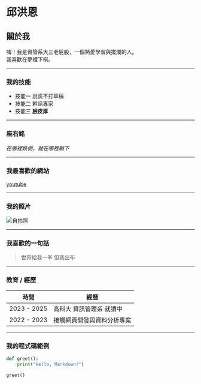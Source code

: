 # 邱洪恩

## 關於我
嗨！我是資管系大三老屁股，一個熱愛學習與擺爛的人。  
我喜歡在夢裡下棋。

---

### 我的技能
* 技能一 說謊不打草稿
* 技能二 幹話專家
* 技能三 **臉皮厚**

---

### 座右銘
*在哪裡跌倒，就在哪裡躺下*

---

### 我最喜歡的網站
[youtube](https://www.youtube.com/watch?v=ejhcSi4W568&list=RDejhcSi4W568&start_radio=1)

---

### 我的照片
![自拍照]([https://images.unsplash.com/photo-1506748686214-e9df14d4d9d0?ixlib=rb-4.0.3&auto=format&fit=crop&w=800&q=60](https://share.google/images/euJHJViKURI3H6R3I))

---

### 我喜歡的一句話
> 世界給我一拳 但我出布

---

### 教育 / 經歷
| 時間 | 經歷 |
|------|------|
| 2023 - 2025 | 高科大 資訊管理系 就讀中 |
| 2022 - 2023 | 接觸網頁開發與資料分析專案 |

---

### 我的程式碼範例
```python
def greet():
    print("Hello, Markdown!")

greet()
